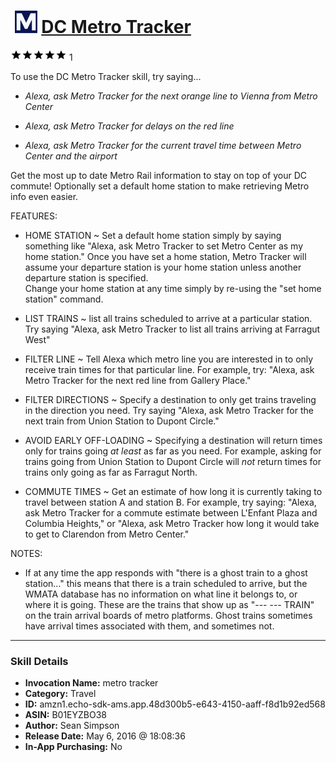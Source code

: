 # &nbsp;<img src="skill_icon" alt="DC Metro Tracker icon" width="36"> [DC Metro Tracker](http://alexa.amazon.com/#skills/amzn1.echo-sdk-ams.app.48d300b5-e643-4150-aaff-f8d1b92ed568)
![5 stars](../../images/ic_star_black_18dp_1x.png)![5 stars](../../images/ic_star_black_18dp_1x.png)![5 stars](../../images/ic_star_black_18dp_1x.png)![5 stars](../../images/ic_star_black_18dp_1x.png)![5 stars](../../images/ic_star_black_18dp_1x.png) 1

To use the DC Metro Tracker skill, try saying...

* *Alexa, ask Metro Tracker for the next orange line to Vienna from Metro Center*

* *Alexa, ask Metro Tracker for delays on the red line*

* *Alexa, ask Metro Tracker for the current travel time between Metro Center and the airport*

Get the most up to date Metro Rail information to stay on top of your DC commute! Optionally set a default home station to make retrieving Metro info even easier.

FEATURES:

* HOME STATION ~ Set a default home station simply by saying something like "Alexa, ask Metro Tracker to set Metro Center as my home station." 
Once you have set a home station, Metro Tracker will assume your departure station is your home station unless another departure station is specified.  
Change your home station at any time simply by re-using the "set home station" command. 

* LIST TRAINS ~ list all trains scheduled to arrive at a particular station. Try saying "Alexa, ask Metro Tracker to list all trains arriving at Farragut West"

* FILTER LINE ~ Tell Alexa which metro line you are interested in to only receive train times for that particular line. For example, try: "Alexa, ask Metro Tracker for the next red line from Gallery Place."

* FILTER DIRECTIONS ~ Specify a destination to only get trains traveling in the direction you need. Try saying "Alexa, ask Metro Tracker for the next train from Union Station to Dupont Circle."

* AVOID EARLY OFF-LOADING ~ Specifying a destination will return times only for trains going *at least* as far as you need. For example, asking for trains going from Union Station to Dupont Circle will *not* return times for trains only going as far as Farragut North.

* COMMUTE TIMES ~ Get an estimate of how long it is currently taking to travel between station A and station B. For example, try saying: "Alexa, ask Metro Tracker for a commute estimate between L'Enfant Plaza and Columbia Heights," or "Alexa, ask Metro Tracker how long it would take to get to Clarendon from Metro Center."

NOTES:
* If at any time the app responds with "there is a ghost train to a ghost station..." this means that there is a train scheduled to arrive, but the WMATA database has no information on what line it belongs to, or where it is going. These are the trains that show up as "--- --- TRAIN" on the train arrival boards of metro platforms. Ghost trains sometimes have arrival times associated with them, and sometimes not.

***

### Skill Details

* **Invocation Name:** metro tracker
* **Category:** Travel
* **ID:** amzn1.echo-sdk-ams.app.48d300b5-e643-4150-aaff-f8d1b92ed568
* **ASIN:** B01EYZBO38
* **Author:** Sean Simpson
* **Release Date:** May 6, 2016 @ 18:08:36
* **In-App Purchasing:** No
